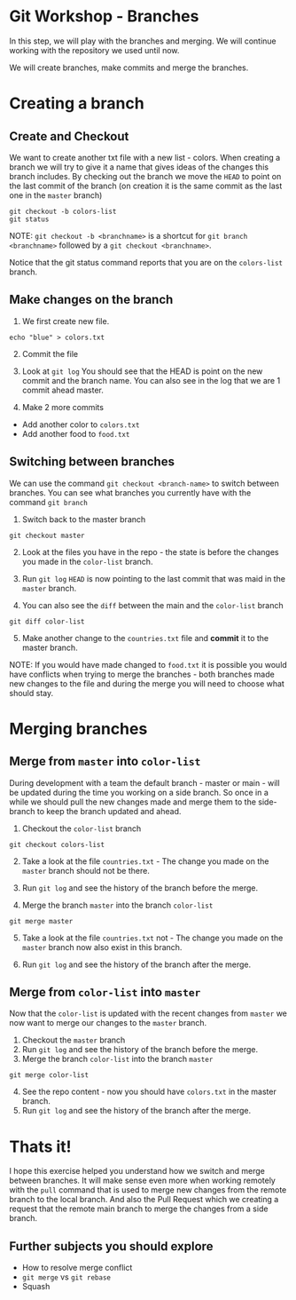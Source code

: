Git Workshop - Branches
=========================

In this step, we will play with the branches and merging. We will continue working with the repository we used until now.

We will create branches, make commits and merge the branches.

# Creating a branch

## Create and Checkout 
We want to create another txt file with a new list - colors. When creating a branch we will try to give it a name that gives ideas of the changes this branch includes.
By checking out the branch we move the `HEAD` to point on the last commit of the branch (on creation it is the same commit as the last one in the `master` branch)

```
git checkout -b colors-list
git status
```

NOTE: `git checkout -b <branchname>` is a shortcut for `git branch <branchname>` followed by a `git checkout <branchname>`.

Notice that the git status command reports that you are on the `colors-list` branch.

## Make changes on the branch
1. We first create new file. 

```
echo "blue" > colors.txt
```

2. Commit the file

3. Look at `git log`
You should see that the HEAD is point on the new commit and the branch name.
You can also see in the log that we are 1 commit ahead master.

4. Make 2 more commits
- Add another color to `colors.txt` 
- Add another food to `food.txt`

## Switching between branches

We can use the command `git checkout <branch-name>` to switch between branches.
You can see what branches you currently have with the command `git branch`

1. Switch back to the master branch

```
git checkout master
```

2. Look at the files you have in the repo - the state is before the changes you made in the `color-list` branch.

3. Run `git log` 
`HEAD` is now pointing to the last commit that was maid in the `master` branch. 

4. You can also see the `diff` between the main and the `color-list` branch

```
git diff color-list
```

5. Make another change to the `countries.txt` file and **commit** it to the master branch.

NOTE: If you would have made changed to `food.txt` it is possible you would have conflicts when trying to merge the branches - both branches made new changes to the file and during the merge you will need to choose what should stay. 

# Merging branches

## Merge from `master` into `color-list`
During development with a team the default branch - master or main - will be updated during the time you working on a side branch.
So once in a while we should pull the new changes made and merge them to the side-branch to keep the branch updated and ahead.

1. Checkout the `color-list` branch

```
git checkout colors-list
```
2. Take a look at the file `countries.txt` - The change you made on the `master` branch should not be there.

3. Run `git log` and see the history of the branch before the merge.

4. Merge the branch `master` into the branch `color-list`

```
git merge master
```

5. Take a look at the file `countries.txt` not - The change you made on the `master` branch now also exist in this branch.

6. Run `git log` and see the history of the branch after the merge.

## Merge from `color-list` into `master`

Now that the `color-list` is updated with the recent changes from `master` we now want to merge our changes to the `master` branch.

1. Checkout the `master` branch
2. Run `git log` and see the history of the branch before the merge.
3. Merge the branch `color-list` into the branch `master`

```
git merge color-list
```
4. See the repo content - now you should have `colors.txt` in the master branch.
5.  Run `git log` and see the history of the branch after the merge.


# Thats it!

I hope this exercise helped you understand how we switch and merge between branches.
It will make sense even more when working remotely with the `pull` command that is used to merge new changes from the remote branch to the local branch.
And also the Pull Request which we creating a request that the remote main branch to merge the changes from a side branch.

## Further subjects you should explore
- How to resolve merge conflict
- `git merge` vs `git rebase`
- Squash
